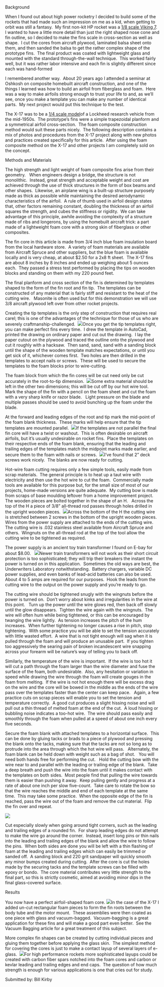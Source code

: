 Background

When I found out about high power rocketry I decided to build some of the rockets that had made such an impression on me as a kid, when getting to orbit was still a fantasy.&nbsp; My first non-kit HP rocket was a [1/8 scale Viking 7](http://osf1.gmu.edu/~ckirby/viking.htm).&nbsp; I wanted to have a little more detail than just the right shaped nose cone and fin outline, so I decided to make the fins scale in cross-section as well as shape.&nbsp; I cut the cores from aircraft plywood, laminated balsa sheet onto them, and then sanded the balsa to get the rather complex shape of the prototype fins.&nbsp; The final product was coated with lightweight glass and mounted with the standard through-the-wall technique.&nbsp; This worked fairly well, but it was rather labor intensive and each fin is slightly different since each was hand-formed

I remembered another way.&nbsp; About 20 years ago I attended a seminar at Oshkosh on composite homebuilt aircraft construction, and one of the things I learned was how to build an airfoil from fiberglass and foam.&nbsp; Here was a way to make airfoils strong enough to trust your life to and, as we’ll see, once you make a template you can make any number of identical parts.&nbsp; My next project would put this technique to the test.

The X-17 was to be a [1/4 scale model](http://osf1.gmu.edu/~ckirby/x17.html)of a Lockheed research vehicle from the mid-1950s.&nbsp; The prototype’s fins were a simple trapezoidal planform and a symmetrical airfoil cross-section.&nbsp; The foam composite construction method would suit these parts nicely.&nbsp; The following description contains a mix of photos and procedures from the X-17 project along with new photos and practices created specifically for this article.&nbsp; After using the foam composite method on the X-17 and other projects I am completely sold on the concept.

Methods and Materials

The high strength and light weight of foam composite fins arise from their geometry. &nbsp; When engineers design a bridge, the structure is not monolithic.&nbsp; Instead, great strength and acceptable weight and cost are achieved through the use of thick structures in the form of box beams and other shapes.&nbsp; Likewise, an airplane wing is a built-up structure purposely made as thick as possible while maintaining the desired aerodynamic characteristics of the airfoil.&nbsp; A rule of thumb used in airfoil design states that, other factors remaining constant, doubling the thickness of an airfoil squares the strength, and cubes the stiffness or rigidity.&nbsp; We can take advantage of this principle, awhile avoiding the complexity of a structure made of ribs and longerons, by using the homebuilt aircraft trick: a part made of a lightweight foam core with a strong skin of fiberglass or other composites.

The fin core in this article is made from 3/4 inch blue foam insulation board from the local hardware store.&nbsp; A variety of foam materials are available from Aircraft Spruce and other suppliers, but the blue foam is available locally and is very cheap, at about $2.50 for a 2x8 ft sheet.&nbsp; The X-17 fins are about 8 inches by 8 inches and ended up weighing about 5 ounces each.&nbsp; They passed a stress test performed by placing the tips on wooden blocks and standing on them with my 220 pound feet.

The final planform and cross section of the fin is determined by templates shaped to the form of the fin root and fin tip.&nbsp; The templates can be constructed of any material that is fairly stiff and resistant to the heat of the cutting wire. &nbsp; Masonite is often used but for this demonstration we will use 3/8 aircraft plywood left over from other rocket projects.

Creating the tip templates is the only step of construction that requires real carel; this is one of the advantages of the technique for those of us who are severely craftmanship-challenged.&nbsp; ![](/images/hotwire_templates.gif)Once you get the tip templates right, you can make perfect fins every time.&nbsp; I drew the template in AutoCad, printed the drawing on ordinary paper and cut out the drawing.&nbsp; I lay the paper cutout on the plywood and traced the outline onto the plywood and cut it roughly with a hacksaw.&nbsp; Then sand, sand, sand with a sanding block until the shape of the wooden template matches expectations, or until you get sick of it, whichever comes first.&nbsp; Two holes are then drilled in the templates to accept nails or screws.&nbsp; These will be used to secure the templates to the foam blocks prior to wire-cutting.

The foam block from which the fin cores will be cut need only be cut accurately in the root-to-tip dimension.&nbsp; ![](/images/hotwire_blank.gif)Some extra material should be left in the other two dimensions; this will be cut off by our hot wire tool.&nbsp; Mark the shape of the fin with a pencil on the foam sheet and cut the foam with a very sharp knife or razor blade. &nbsp; Light pressure on the blade and multiple passes should be used to avoid bunching up the foam under the blade.

At the forward and leading edges of the root and tip mark the mid-point of the foam blank thickness.&nbsp; These marks will help ensure that the tip templates are mounted parallel.&nbsp; ![](/images/hotwire_midmark.gif)If the templates are not parallel the final fin core will have a twist or washout.&nbsp; This is often desirable on aircraft airfoils, but it’s usually undesirable on rocket fins.&nbsp; Place the templates on their respective ends of the foam blank, ensuring that the leading and trailing edges of the templates match the midpoint marks made earlier, and secure them to the foam with nails or screws.&nbsp; ![](/images/hotwire_mountedtemp.gif)I’ve found that 2” deck screws work nicely.&nbsp; The blanks are now ready for cutting.

Hot-wire foam cutting requires only a few simple tools, easily made from scrap materials.&nbsp; The general principle is to heat up a taut wire with electricity and then use the hot wire to cut the foam.&nbsp; Commercially made tools are available for this purpose but, for the small size of most of our projects, home-made versions are quite adequate.&nbsp; My cutting bow is made from scraps of base moulding leftover from a home improvement project.&nbsp; The wooden pieces are bolted together in the shape of an H. &nbsp; Across the top of the H a piece of 3/8” all-thread rod passes through holes drilled in the upright wooden pieces.&nbsp; ![](/images/hotwire_bow.gif)Across the bottom of the H the cutting wire is stretched between 2 screws in the bottom of the upright wooden pieces.&nbsp; Wires from the power supply are attached to the ends of the cutting wire.&nbsp; The cutting wire is .032 stainless steel available from Aircraft Spruce and others.&nbsp; Wingnuts on the all-thread rod at the top of the tool allow the cutting wire to be tightened as required.

The power supply is an ancient toy train transformer I found on E-bay for about $8.00. &nbsp; ![](/images/hotwire_xfrmr.gif)Newer train transformers will not work as their short circuit protection is too sophisticated; they will trip their breakers the instant the power is turned on in this application.&nbsp; Sometimes the old ways are best, the Underwriters Laboratory notwithstanding.&nbsp; Battery chargers, variable DC power supplies, and even banks of lead-acid batteries can also be used.&nbsp; About 4 to 5 amps are required for our purposes.&nbsp; Hook the leads from the cutting wire to the output on the power supply and you’re ready to go.

The cutting wire should be tightened snugly with the wingnuts before the power is turned on.&nbsp; Don’t worry about kinks and irregularities in the wire at this point. &nbsp; Turn up the power until the wire glows red, then back off slowly until the glow disappears.&nbsp; Tighten the wire again with the wingnuts.&nbsp; The wire will often hum while being tightened, or this can be encouraged by twanging the wire lightly.&nbsp; As tension increases the pitch of the hum increases.&nbsp; When further tightening no longer causes a rise in pitch, stop tightening.&nbsp; With some practice you will be able to set the tension accurately with little wasted effort.&nbsp; A wire that is not tight enough will sag when it is pulled through the foam and will produce an unusable part.&nbsp; If you tighten too aggressively the searing pain of broken incandescent wire snapping across your forearm will be nature’s way of telling you to back off.&nbsp;

Similarly, the temperature of the wire is important.&nbsp; If the wire is too hot it will cut a path through the foam larger than the wire diameter and fuse the surface of the foam, both undesirable.&nbsp; Also, any hesitation or variation in speed while drawing the wire through the foam will create gouges in the foam from melting.&nbsp; If the wire is not hot enough there will be excess drag on the wire and the core will be bowed in the middle as the ends of the wire pass over the templates faster than the center can keep pace. &nbsp; Again, a few practice cuts on scrap pieces will enable you to set the tension and temperature correctly.&nbsp; A good cut produces a slight hissing noise and will pull out a thin thread of melted foam at the end of the cut.&nbsp; A loud hissing or bubbling noise indicates a too-hot wire.&nbsp; The wire should pass easily and smoothly through the foam when pulled at a speed of about one inch every five seconds.

Secure the foam blank with attached templates to a horizontal surface.&nbsp; This can be done by gluing tacks or brads to a piece of plywood and pressing the blank onto the tacks, making sure that the tacks are not so long as to protrude into the area through which the hot wire will pass. &nbsp; Alternately, the foam blank can be held down with weight such as a bag of shot. &nbsp; You will need both hands free for performing the cut. &nbsp; Hold the cutting bow with the wire near to and parallel with the leading or trailing edge of the blank.&nbsp; Take a deep breath and push the wire into the foam until it makes contact with the templates on both sides.&nbsp; Most people find that pulling the wire towards them is easier than pushing it away.&nbsp; Keep pulling gently and progress at a rate of about one inch per slow five-count.&nbsp; Take care to rotate the bow so that the wire reaches the middle and end of each template at the same time.&nbsp; This may take some practice.&nbsp; When the opposite edge of the fin is reached, pass the wire out of the foam and remove the cut material.&nbsp; Flip the fin over and repeat.

![](/images/hotwire_2block.gif)

Cut especially slowly when going around tight corners, such as the leading and trailing edges of a rounded fin.&nbsp; For sharp leading edges do not attempt to make the wire go around the corner.&nbsp; Instead, insert long pins or thin nails into the leading and trailing edges of the blank and allow the wire to follow the pins.&nbsp; When both sides are done you will be left with a thin flashing of foam at the leading and trailing edges which can easily be trimmed or sanded off.&nbsp; A sanding block and 220 grit sandpaper will quickly smooth any minor bumps created during cutting.&nbsp; After the core is cut the holes made by the securing tacks and the template screws can be filled with epoxy or bondo.&nbsp; The core material contributes very little strength to the final part, so this is strictly cosmetic, aimed at avoiding minor dips in the final glass-covered surface.

Results

You now have a perfect airfoil-shaped foam core. ![](/images/hotwire_foamcores.gif)In the case of the X-17 I added un-cut rectangular foam pieces to form the fin roots between the body tube and the motor mount.&nbsp; These assemblies were then coated as one piece with glass and vacuum-bagged.&nbsp; Vacuum-bagging is a great application for these fins and will make a good part even better.&nbsp; See the Vacuum Bagging article for a great treatment of this subject.

More complex fin shapes can be created by cutting individual pieces and gluing them together before applying the glass skin.&nbsp; The simplest method for covering the cores is just to make a contact layup of several layers of e-glass.&nbsp; ![](/images/hotwire_x17fin.gif)For high performance rockets more sophisticated layups could be created with carbon fiber spars notched into the foam cores and carbon or kevlar leading and trailing edges and end caps.&nbsp; The question of how much strength is enough for various applications is one that cries out for study.

Submitted by: Bill Kirby

